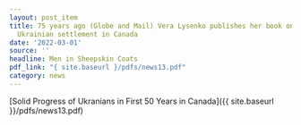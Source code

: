 ```yaml
---
layout: post_item
title: 75 years ago (Globe and Mail) Vera Lysenko publishes her book on 50 years of
  Ukrainian settlement in Canada
date: '2022-03-01'
source: ''
headline: Men in Sheepskin Coats
pdf_link: "{ site.baseurl }/pdfs/news13.pdf"
category: news
---
```


[Solid Progress of Ukranians in First 50 Years in Canada]({{ site.baseurl }}/pdfs/news13.pdf)